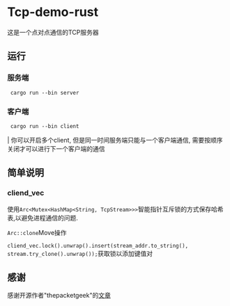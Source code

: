 # Tcp-demo-rust

这是一个点对点通信的TCP服务器

## 运行

### 服务端
``` cargo run --bin server```
### 客户端
``` cargo run --bin client```

| 你可以开启多个client, 但是同一时间服务端只能与一个客户端通信, 需要按顺序关闭才可以进行下一个客户端的通信

## 简单说明

### cliend_vec
使用```Arc<Mutex<HashMap<String, TcpStream>>>```智能指针互斥锁的方式保存哈希表,以避免进程通信的问题.

```Arc::clone```Move操作

```cliend_vec.lock().unwrap().insert(stream_addr.to_string(), stream.try_clone().unwrap());```获取锁以添加键值对


## 感谢

感谢开源作者"thepacketgeek"的[文章](https://github.com/thepacketgeek/rust-tcpstream-demo/tree/master/raw#bufread-and-bufreader)

